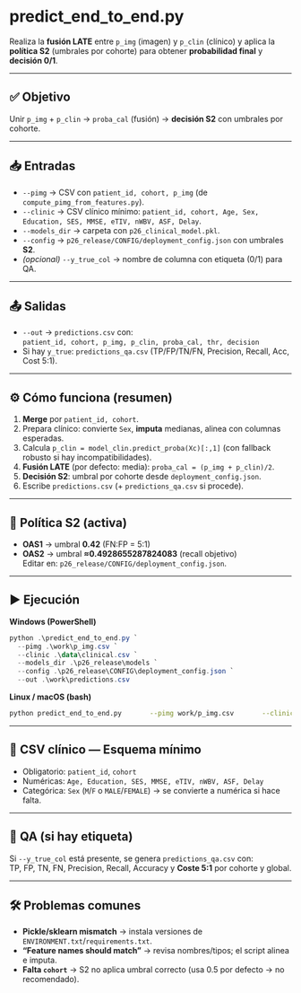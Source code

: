 # predict_end_to_end.py

Realiza la **fusión LATE** entre `p_img` (imagen) y `p_clin` (clínico) y aplica la **política S2** (umbrales por cohorte) para obtener **probabilidad final** y **decisión 0/1**.

---

## ✅ Objetivo
Unir `p_img` + `p_clin` → `proba_cal` (fusión) → **decisión S2** con umbrales por cohorte.

---

## 📥 Entradas
- `--pimg` → CSV con `patient_id, cohort, p_img` (de `compute_pimg_from_features.py`).  
- `--clinic` → CSV clínico mínimo: `patient_id, cohort, Age, Sex, Education, SES, MMSE, eTIV, nWBV, ASF, Delay`.  
- `--models_dir` → carpeta con `p26_clinical_model.pkl`.  
- `--config` → `p26_release/CONFIG/deployment_config.json` con umbrales **S2**.  
- *(opcional)* `--y_true_col` → nombre de columna con etiqueta (0/1) para QA.

---

## 📤 Salidas
- `--out` → `predictions.csv` con:  
  `patient_id, cohort, p_img, p_clin, proba_cal, thr, decision`  
- Si hay `y_true`: `predictions_qa.csv` (TP/FP/TN/FN, Precision, Recall, Acc, Cost 5:1).

---

## ⚙️ Cómo funciona (resumen)
1. **Merge** por `patient_id, cohort`.
2. Prepara clínico: convierte `Sex`, **imputa** medianas, alinea con columnas esperadas.
3. Calcula `p_clin = model_clin.predict_proba(Xc)[:,1]` (con fallback robusto si hay incompatibilidades).
4. **Fusión LATE** (por defecto: media): `proba_cal = (p_img + p_clin)/2`.
5. **Decisión S2**: umbral por cohorte desde `deployment_config.json`.
6. Escribe `predictions.csv` (+ `predictions_qa.csv` si procede).

---

## 🎯 Política S2 (activa)
- **OAS1** → umbral **0.42** (FN:FP = 5:1)  
- **OAS2** → umbral **≈0.4928655287824083** (recall objetivo)  
Editar en: `p26_release/CONFIG/deployment_config.json`.

---

## ▶️ Ejecución

**Windows (PowerShell)**
```powershell
python .\predict_end_to_end.py `
  --pimg .\work\p_img.csv `
  --clinic .\data\clinical.csv `
  --models_dir .\p26_release\models `
  --config .\p26_release\CONFIG\deployment_config.json `
  --out .\work\predictions.csv
```

**Linux / macOS (bash)**
```bash
python predict_end_to_end.py       --pimg work/p_img.csv       --clinic data/clinical.csv       --models_dir p26_release/models       --config p26_release/CONFIG/deployment_config.json       --out work/predictions.csv
```

---

## 🧩 CSV clínico — Esquema mínimo
- Obligatorio: `patient_id`, `cohort`
- Numéricas: `Age, Education, SES, MMSE, eTIV, nWBV, ASF, Delay`
- Categórica: `Sex` (`M`/`F` o `MALE`/`FEMALE`) → se convierte a numérica si hace falta.

---

## 🧪 QA (si hay etiqueta)
Si `--y_true_col` está presente, se genera `predictions_qa.csv` con:  
TP, FP, TN, FN, Precision, Recall, Accuracy y **Coste 5:1** por cohorte y global.

---

## 🛠️ Problemas comunes
- **Pickle/sklearn mismatch** → instala versiones de `ENVIRONMENT.txt`/`requirements.txt`.
- **“Feature names should match”** → revisa nombres/tipos; el script alinea e imputa.
- **Falta `cohort`** → S2 no aplica umbral correcto (usa 0.5 por defecto → no recomendado).
